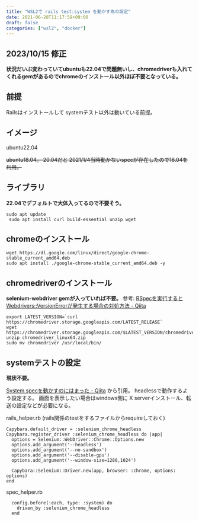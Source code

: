 ```yaml
---
title: "WSL2で rails test:system を動かす為の設定"
date: 2021-06-28T11:17:59+09:00
draft: false
categories: ["wsl2", "docker"]
---
```

## 2023/10/15 修正

**状況だいぶ変わっていてubuntuも22.04で問題無いし、chromedriverも入れてくれるgemがあるのでchromeのインストール以外ほぼ不要となっている。**
## 前提
Railsはインストールして systemテスト以外は動いている前提。

## イメージ
ubuntu22.04

~~ubuntu18.04。 20.04だと 2021/1/4当時動かないspecが存在したので18.04を利用。~~

## ライブラリ
**22.04でデフォルトで大体入ってるので不要そう。**


```
sudo apt update
 sudo apt install curl build-essential unzip wget
```

## chromeのインストール

```
wget https://dl.google.com/linux/direct/google-chrome-stable_current_amd64.deb
sudo apt install ./google-chrome-stable_current_amd64.deb -y
```

## chromedriverのインストール
**selenium-webdriver gemが入っていれば不要。** 参考: [RSpecを実行するとWebdrivers::VersionErrorが発生する場合の対処方法 - Qiita](https://qiita.com/jnchito/items/f994dd3ac2cdc39bff8c)

```
export LATEST_VERSION=`curl https://chromedriver.storage.googleapis.com/LATEST_RELEASE`
wget https://chromedriver.storage.googleapis.com/$LATEST_VERSION/chromedriver_linux64.zip
unzip chromedriver_linux64.zip
sudo mv chromedriver /usr/local/bin/
```

## systemテストの設定
**現状不要。**

[System specを動かすのにはまった - Qiita](https://qiita.com/jhanyu/items/e2f467684873d806ad00) から引用。
headlessで動作するよう設定する。
 画面を表示したい場合はwindows側に X serverインストール、転送の設定などが必要になる。

rails_helper.rb (rails関係のtestをするファイルからrequireしておく)
```
Capybara.default_driver = :selenium_chrome_headless
Capybara.register_driver :selenium_chrome_headless do |app|
  options = Selenium::WebDriver::Chrome::Options.new
  options.add_argument('--headless')
  options.add_argument('--no-sandbox')
  options.add_argument('--disable-gpu')
  options.add_argument('--window-size=1280,1024')

  Capybara::Selenium::Driver.new(app, browser: :chrome, options: options)
end
```

spec_helper.rb
```
  config.before(:each, type: :system) do
    driven_by :selenium_chrome_headless
  end
```
